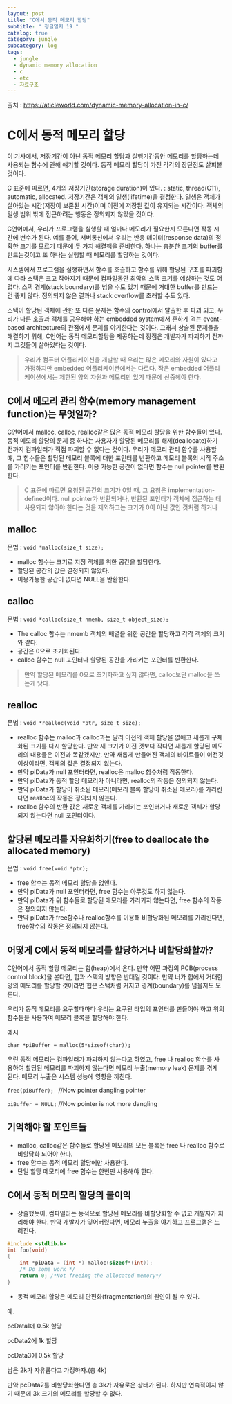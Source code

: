 ```yaml
---
layout: post
title: "C에서 동적 메모리 할당"
subtitle: " 정글일지 19 "
catalog: true
category: jungle
subcategory: log
tags:
  - jungle
  - dynamic memory allocation
  - c
  - etc
  - 자료구조
---
```


출처 : https://aticleworld.com/dynamic-memory-allocation-in-c/

# C에서 동적 메모리 할당

이 기사에서, 저장기간이 아닌 동적 메모리 할당과 실행기간동안 메모리를 할당하는데 사용되는 함수에 관해 얘기할 것이다. 동적 메모리 할당이 가진 각각의 장단점도 살펴볼 것이다.

C 표준에 따르면, 4개의 저장기간(storage duration)이 있다. : static, thread(C11), automatic, allocated. 저장기간은 객체의 일생(lifetime)을 결정한다. 일생은 객체가 살아있는 시간(저장이 보존된 시간)이며 이전에 저장된 값이 유지되는 시간이다. 객체의 일생 범위 밖에 접근하려는 행동은 정의되지 않았을 것이다.

C언어에서, 우리가 프로그램을 실행할 때 얼마나 메모리가 필요한지 모른다면 작동 시간에 변수가 된다. 예를 들어, 서버통신에서 우리는 반응 데이터(response data)의 정확한 크기를 모르기 때문에 두 가지 해결책을 준비한다. 하나는 충분한 크기의 buffer를 만드는것이고 또 하나는 실행할 때 메모리를 할당하는 것이다.

시스템에서 프로그램을 실행하면서 함수를 호출하고 함수를 위해 할당된 구조를 파괴함에 따라 스택은 크고 작아지기 때문에 컴파일동안 최악의 스택 크기를 예상하는 것도 어렵다. 스택 경계(stack boundary)를 넘을 수도 있기 때문에 거대한 buffer를 만드는 건 좋지 않다. 정의되지 않은 결과나 stack overflow를 초래할 수도 있다.

스택이 할당된 객체에 관한 또 다른 문제는 함수의 control에서 탈출한 후 파괴 되고, 우리가 다른 호출과 객체를 공유해야 하는 embedded system에서 흔하게 겪는 event-based architecture의 관점에서 문제를 야기한다는 것이다. 그래서 상술된 문제들을 해결하기 위해, C언어는 동적 메모리할당을 제공하는데 장점은 개발자가 파괴하기 전까지 그것들이 살아있다는 것이다.

> 우리가 컴퓨터 어플리케이션을 개발할 때 우리는 많은 메모리와 자원이 있다고 가정하지만 embedded 어플리케이션에서는 다르다. 작은 embedded 어플리케이션에서는 제한된 양의 자원과 메모리만 있기 때문에 신중헤야 한다.

## C에서 메모리 관리 함수(memory management function)는 무엇일까?

C언어에서 malloc, calloc, realloc같은 많은 동적 메모리 할당을 위한 함수들이 있다. 동적 메모리 할당의 문제 중 하나는 사용자가 할당된 메모리를 해제(deallocate)하기 전까지 컴파일러가 직접 파괴할 수 없다는 것이다. 우리가 메모리 관리 함수를 사용할 떄, 그 함수들은 할당된 메모리 블록에 대한 포인터를 반환하고 메모리 블록의 시작 주소를 가리키는 포인터를 반환한다. 이용 가능한 공간이 없다면 함수는 null pointer를 반환한다.

> C 표준에 따르면 요청된 공간의 크기가 0일 때, 그 요청은 implementation-defined이다. null pointer가 반환되거나, 반환된 포인터가 객체에 접근하는 데 사용되지 않아야 한다는 것을 제외하고는 크기가 0이 아닌 값인 것처럼 하거나

## malloc

문법 : `void *malloc(size_t size);`

- malloc 함수는 크기로 지정 객체를 위한 공간을 할당한다.
- 할당된 공간의 값은 결정되지 않았다.
- 이용가능한 공간이 없다면 NULL을 반환한다.

## calloc

문법 : `void *calloc(size_t nmemb, size_t object_size);`

- The calloc 함수는 nmemb 객체의 배열을 위한 공간을 할당하고 각각 객체의 크기와 같다.
- 공간은 0으로 초기화된다.
- calloc 함수는 null 포인터나 할당된 공간을 가리키는 포인터를 반환한다.

> 만약 할당된 메모리를 0으로 초기화하고 싶지 않다면, calloc보단 malloc을 쓰는게 낫다.

## realloc

문법 : `void *realloc(void *ptr, size_t size);`

- realloc 함수는 malloc과 calloc과는 달리 이전의 객체 할당을 없애고 새롭게 구체화된 크기를 다시 할당한다. 만약 새 크기가 이전 것보다 작다면 새롭게 할당된 메모리의 내용들은 이전과 똑같겠지만, 만약 새롭게 만들어진 객체의 바이트들이 이전것 이상이라면, 객체의 값은 결정되지 않는다.
- 만약 piData가 null 포인터라면, realloc은 malloc 함수처럼 작동한다.
- 만약 piData가 동적 할당 메모리가 아니라면, realloc의 작동은 정의되지 않는다.
- 만약 piData가 할당이 취소된 메모리(메모리 블록 할당이 취소된 메모리)를 가리킨다면 realloc의 작동은 정의되지 않는다.
- realloc 함수의 반환 값은 새로운 객체를 가리키는 포인터거나 새로운 객체가 할당되지 않는다면 null 포인터이다.

## 할당된 메모리를 자유화하기(free to deallocate the allocated memory)

문법 : `void free(void *ptr);`

- free 함수는 동적 메모리 할당을 없앤다.
- 만약 piData가 null 포인터라면, free 함수는 아무것도 하지 않는다.
- 만약 piData가 위 함수들로 할당된 메모리를 가리키지 않는다면, free 함수의 작동은 정의되지 않는다.
- 만약 piData가 free함수나 realloc함수를 이용해 비할당화된 메모리를 가리킨다면, free함수의 작동은 정의되지 않는다.

## 어떻게 C에서 동적 메모리를 할당하거나 비할당화할까?

C언어에서 동적 할당 메모리는 힙(heap)에서 온다. 만약 어떤 과정의 PCB(process control block)을 본다면, 힙과 스택의 방향은 반대일 것이다. 만약 너가 힙에서 거대한 양의 메모리를 할당할 것이라면 힙은 스택처럼 커지고 경계(boundary)를 넘을지도 모른다.

우리가 동적 메모리를 요구할때마다 우리는 요구된 타입의 포인터를 만들어야 하고 위의 함수들을 사용하여 메모리 블록을 할당해야 한다.

예시

`char *piBuffer = malloc(5*sizeof(char));`

우린 동적 메모리는 컴파일러가 파괴하지 않는다고 하였고, free 나 realloc 함수를 사용하여 할당된 메모리를 파괴하지 않는다면 메모리 누출(memory leak) 문제를 겪게 된다. 메모리 누출은 시스템 성능에 영향을 끼친다.

`free(piBuffer); ` //Now pointer dangling pointer

`piBuffer = NULL;` //Now pointer is not more dangling

## 기억해야 할 포인트들

- malloc, calloc같은 함수들로 할당된 메모리의 모든 블록은 free 나 realloc 함수로 비할당화 되어야 한다.
- free 함수는 동적 메모리 할당에만 사용한다.
- 단일 할당 메모리에 free 함수는 한번만 사용해야 한다.

## C에서 동적 메모리 할당의 불이익

- 상술했듯이, 컴파일러는 동적으로 할당된 메모리를 비할당화할 수 없고 개발자가 처리해야 한다. 만약 개발자가 잊어버렸다면, 메모리 누출을 야기하고 프로그램은 느려진다.

```c
#include <stdlib.h>
int foo(void)
{
    int *piData = (int *) malloc(sizeof*(int));
    /* Do some work */
    return 0; /*Not freeing the allocated memory*/
}
```

- 동적 메모리 할당은 메모리 단편화(fragmentation)의 원인이 될 수 있다.

예.

pcData1에 0.5k 할당

pcData2에 1k 할당

pcData3에 0.5k 할당

남은 2k가 자유롭다고 가정하자.(총 4k)

만약 pcData2를 비할당화한다면 총 3k가 자유로운 상태가 된다. 하지만 연속적이지 않기 때문에 3k 크기의 메모리를 할당할 수 없다.
